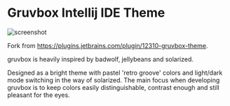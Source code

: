 # Gruvbox Intellij IDE Theme
![screenshot](https://plugins.jetbrains.com/files/20558/screenshot_3a50152b-2526-4dd4-b449-bf26cf0d8160)

<!-- Plugin description -->
Fork from https://plugins.jetbrains.com/plugin/12310-gruvbox-theme.

gruvbox is heavily inspired by badwolf, jellybeans and solarized.

Designed as a bright theme with pastel 'retro groove' colors and light/dark mode switching in the way of solarized.
The main focus when developing gruvbox is to keep colors easily distinguishable, contrast enough and still pleasant for the eyes.
<!-- Plugin description end -->

